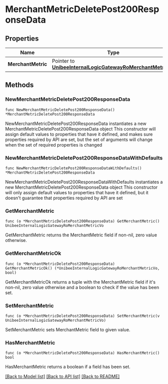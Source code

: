 # MerchantMetricDeletePost200ResponseData

## Properties

Name | Type | Description | Notes
------------ | ------------- | ------------- | -------------
**MerchantMetric** | Pointer to [**UnibeeInternalLogicGatewayRoMerchantMetricVo**](UnibeeInternalLogicGatewayRoMerchantMetricVo.md) |  | [optional] 

## Methods

### NewMerchantMetricDeletePost200ResponseData

`func NewMerchantMetricDeletePost200ResponseData() *MerchantMetricDeletePost200ResponseData`

NewMerchantMetricDeletePost200ResponseData instantiates a new MerchantMetricDeletePost200ResponseData object
This constructor will assign default values to properties that have it defined,
and makes sure properties required by API are set, but the set of arguments
will change when the set of required properties is changed

### NewMerchantMetricDeletePost200ResponseDataWithDefaults

`func NewMerchantMetricDeletePost200ResponseDataWithDefaults() *MerchantMetricDeletePost200ResponseData`

NewMerchantMetricDeletePost200ResponseDataWithDefaults instantiates a new MerchantMetricDeletePost200ResponseData object
This constructor will only assign default values to properties that have it defined,
but it doesn't guarantee that properties required by API are set

### GetMerchantMetric

`func (o *MerchantMetricDeletePost200ResponseData) GetMerchantMetric() UnibeeInternalLogicGatewayRoMerchantMetricVo`

GetMerchantMetric returns the MerchantMetric field if non-nil, zero value otherwise.

### GetMerchantMetricOk

`func (o *MerchantMetricDeletePost200ResponseData) GetMerchantMetricOk() (*UnibeeInternalLogicGatewayRoMerchantMetricVo, bool)`

GetMerchantMetricOk returns a tuple with the MerchantMetric field if it's non-nil, zero value otherwise
and a boolean to check if the value has been set.

### SetMerchantMetric

`func (o *MerchantMetricDeletePost200ResponseData) SetMerchantMetric(v UnibeeInternalLogicGatewayRoMerchantMetricVo)`

SetMerchantMetric sets MerchantMetric field to given value.

### HasMerchantMetric

`func (o *MerchantMetricDeletePost200ResponseData) HasMerchantMetric() bool`

HasMerchantMetric returns a boolean if a field has been set.


[[Back to Model list]](../README.md#documentation-for-models) [[Back to API list]](../README.md#documentation-for-api-endpoints) [[Back to README]](../README.md)


